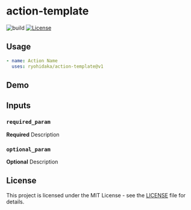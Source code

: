 # action-template

![build](https://github.com/ryohidaka/action-template/workflows/Build/badge.svg)
[![License](https://img.shields.io/badge/license-MIT-blue.svg)](https://opensource.org/licenses/MIT)

## Usage

```yml
- name: Action Name
  uses: ryohidaka/action-template@v1
```

## Demo

## Inputs

### `required_param`

**Required** Description

### `optional_param`

**Optional** Description

## License

This project is licensed under the MIT License - see the [LICENSE](LICENSE) file for details.
